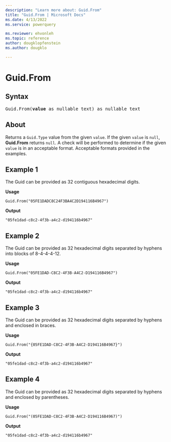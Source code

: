 ```yaml
---
description: "Learn more about: Guid.From"
title: "Guid.From | Microsoft Docs"
ms.date: 4/13/2022
ms.service: powerquery

ms.reviewer: ehvonleh
ms.topic: reference
author: dougklopfenstein
ms.author: dougklo

---
```

# Guid.From

## Syntax

<pre>
Guid.From(<b>value</b> as nullable text) as nullable text
</pre>

## About

Returns a `Guid.Type` value from the given `value`. If the given `value` is `null`, **Guid.From** returns `null`. A check will be performed to determine if the given `value` is in an acceptable format. Acceptable formats provided in the examples.

## Example 1

The Guid can be provided as 32 contiguous hexadecimal digits.

**Usage**

```powerquery-m
Guid.From("05FE1DADC8C24F3BA4C2D194116B4967")
```

**Output**

`"05fe1dad-c8c2-4f3b-a4c2-d194116b4967"`

## Example 2

The Guid can be provided as 32 hexadecimal digits separated by hyphens into blocks of 8-4-4-4-12.

**Usage**

```powerquery-m
Guid.From("05FE1DAD-C8C2-4F3B-A4C2-D194116B4967")
```

**Output**

`"05fe1dad-c8c2-4f3b-a4c2-d194116b4967"`

## Example 3

The Guid can be provided as 32 hexadecimal digits separated by hyphens and enclosed in braces.

**Usage**

```powerquery-m
Guid.From("{05FE1DAD-C8C2-4F3B-A4C2-D194116B4967}")
```

**Output**

`"05fe1dad-c8c2-4f3b-a4c2-d194116b4967"`

## Example 4

The Guid can be provided as 32 hexadecimal digits separated by hyphens and enclosed by parentheses.

**Usage**

```powerquery-m
Guid.From("(05FE1DAD-C8C2-4F3B-A4C2-D194116B4967)")
```

**Output**

`"05fe1dad-c8c2-4f3b-a4c2-d194116b4967"`
